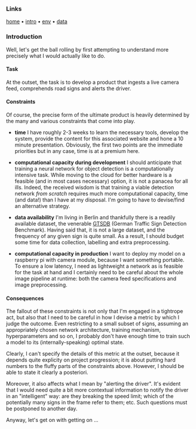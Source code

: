 ### Links
[home](../README.md) &#8226; [intro](introduction.md) &#8226; [env](environment.md) &#8226;
[data](data.md)


### Introduction

Well, let's get the ball rolling by first attempting to understand more precisely what I would
actually like to do. 

#### Task

At the outset, the task is to develop a product that ingests a live camera feed, comprehends road
signs and alerts the driver.

#### Constraints

Of course, the precise form of the ultimate product is heavily determined by the many and various
constraints that come into play.

- **time** I have roughly 2-3 weeks to learn the necessary tools, develop the system, provide the
  content for this associated website and hone a 10 minute presentation. Obviously, the first two
  points are the immediate priorities but in any case, time is at a premium here.

- **computational capacity during development** I should anticipate that training a neural network
  for object detection is a computationally intensive task. While moving to the cloud for better
  hardware is a feasible (and in most cases necessary) option, it is not a panacea for all ills.
  Indeed, the received wisdom is that training a viable detection network *from scratch* requires much
  more computational capacity, time (and data!) than I have at my disposal. I'm going to have to
  devise/find an alternative strategy.

- **data availability** I'm living in Berlin and thankfully there is a readily available dataset,
  the venerable [GTSDB](http://benchmark.ini.rub.de/?section=gtsdb) (German Traffic Sign Detection
  Benchmark). Having said that, it is not a large dataset, and the frequency of any given sign 
  is quite small.  As a result, I should budget some time for data collection, labelling and
  extra preprocessing.

- **computational capacity in production** I want to deploy my model on a raspberry pi with camera
  module, because I want something portable.  To ensure a low latency, I need as lightweight
  a network as is feasible for the task at hand and I certainly need to be careful about the whole image
  pipeline at runtime: both the camera feed specifications and image preprocessing.


#### Consequences

The fallout of these constraints is not only that I'm engaged in a tightrope act, but also that
I need to be careful in how I devise a metric by which I judge the outcome.  Even restricting to
a small subset of signs, assuming an appropriately chosen network architecture, training
mechanism, hyperparameters and so on, I probably don't have enough time to train such a model to its
(internally-speaking) optimal state. 

Clearly, I can't specify the details of this metric at the outset, because it depends quite
explicity on project progression; it is about putting hard numbers to the fluffy parts of the
constraints above.  However, I should be able to state it clearly a posteriori.

Moreover, it also affects what I mean by "alerting the driver".  It's evident that I would need
quite a bit more contextual information to notify the driver in an "intelligent" way: are they
breaking the speed limit; which of the potentially many signs in the frame refer to them; etc.  Such
questions must be postponed to another day.

Anyway, let's get on with getting on ...
